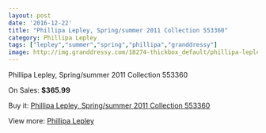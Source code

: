 ```yaml
---
layout: post
date: '2016-12-22'
title: "Phillipa Lepley, Spring/summer 2011 Collection 553360"
category: Phillipa Lepley
tags: ["lepley","summer","spring","phillipa","granddressy"]
image: http://img.granddressy.com/18274-thickbox_default/phillipa-lepley-spring-summer-2011-collection-553360.jpg
---
```

Phillipa Lepley, Spring/summer 2011 Collection 553360

On Sales: **$365.99**
<a href="https://www.granddressy.com/en/phillipa-lepley/17257-phillipa-lepley-spring-summer-2011-collection-553360.html"><amp-img layout="responsive" width="600" height="600" src="//img.granddressy.com/18274-thickbox_default/phillipa-lepley-spring-summer-2011-collection-553360.jpg" alt="Phillipa Lepley, Spring/summer 2011 Collection 553360 0" /></a>

Buy it: [Phillipa Lepley, Spring/summer 2011 Collection 553360](https://www.granddressy.com/en/phillipa-lepley/17257-phillipa-lepley-spring-summer-2011-collection-553360.html "Phillipa Lepley, Spring/summer 2011 Collection 553360")

View more: [Phillipa Lepley](https://www.granddressy.com/en/32-phillipa-lepley "Phillipa Lepley")